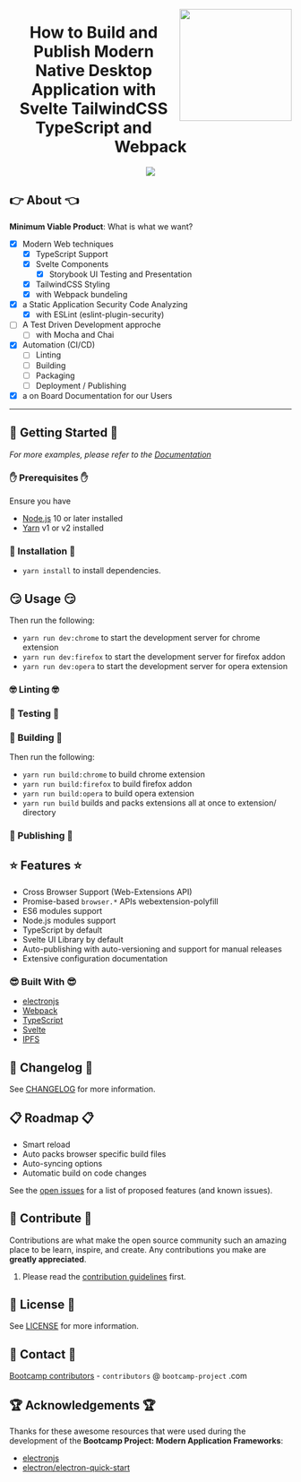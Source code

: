 <a href="https://bootcamp-project.com/" target="_blank"><img src="https://bootcamp-project.com/images/logo.png" align="right" height="200" /></a>

<h1 align="center">How to Build and Publish Modern Native Desktop Application with Svelte TailwindCSS TypeScript and Webpack</h1>

<div align="center"><img src="https://img.shields.io/badge/Bootcamp-Project-blue?style=for-the-badge" /></div>

## 👉 About 👈

**Minimum Viable Product**: What is what we want?

- [X] Modern Web techniques
  - [X] TypeScript Support
  - [X] Svelte Components
    - [X] Storybook UI Testing and Presentation
  - [X] TailwindCSS Styling
  - [X] with Webpack bundeling
- [X] a Static Application Security Code Analyzing
  - [X] with ESLint (eslint-plugin-security)
- [ ] A Test Driven Development approche
  - [ ] with Mocha and Chai
- [X] Automation (CI/CD)
  - [ ] Linting
  - [ ] Building
  - [ ] Packaging
  - [ ] Deployment / Publishing
- [X] a on Board Documentation for our Users

---

## 🚀 Getting Started 🚀

_For more examples, please refer to the [Documentation](https://frameworks.bootcamp-project.com)_

### ✋ Prerequisites ✋

Ensure you have

- [Node.js](https://nodejs.org) 10 or later installed
- [Yarn](https://yarnpkg.com) v1 or v2 installed

### 💪 Installation 💪

- `yarn install` to install dependencies.

## 😏 Usage 😏

Then run the following:

- `yarn run dev:chrome` to start the development server for chrome extension
- `yarn run dev:firefox` to start the development server for firefox addon
- `yarn run dev:opera` to start the development server for opera extension

### 🤓 Linting 🤓

### 🧐 Testing 🧐

### 🤩 Building 🤩

Then run the following:

- `yarn run build:chrome` to build chrome extension
- `yarn run build:firefox` to build firefox addon
- `yarn run build:opera` to build opera extension
- `yarn run build` builds and packs extensions all at once to extension/ directory

### 🥳 Publishing 🥳

## ⭐️ Features ⭐️

- Cross Browser Support (Web-Extensions API)
- Promise-based `browser.*` APIs webextension-polyfill
- ES6 modules support
- Node.js modules support
- TypeScript by default
- Svelte UI Library by default
- Auto-publishing with auto-versioning and support for manual releases
- Extensive configuration documentation

### 😎 Built With 😎

- [electronjs](https://www.electronjs.org/)
- [Webpack](https://webpack.js.org/)
- [TypeScript](https://www.typescriptlang.org/)
- [Svelte](https://svelte.dev/)
- [IPFS](https://ipfs.io/)

## 📑 Changelog 📑

See [CHANGELOG](CHANGELOG) for more information.

## 📋 Roadmap 📋

- Smart reload
- Auto packs browser specific build files
- Auto-syncing options
- Automatic build on code changes

See the [open issues](https://gitlab.com/groups/the-bootcamp-project/frameworks/-/issues) for a list of proposed features (and known issues).

## 🤝 Contribute 🤝

Contributions are what make the open source community such an amazing place to be learn, inspire, and create. Any contributions you make are **greatly appreciated**.

1. Please read the [contribution guidelines](docs/_media/code_of_conduct.md) first.

## 📜 License 📜

See [LICENSE](https://frameworks.bootcamp-project.com/#/LICENSE) for more information.

## 💌 Contact 💌

[Bootcamp contributors](https://bootcamp-project.com/) - `contributors` @ `bootcamp-project` .com

## 🏆 Acknowledgements 🏆

Thanks for these awesome resources that were used during the development of the **Bootcamp Project: Modern Application Frameworks**:

- [electronjs](https://www.electronjs.org/)
- [electron/electron-quick-start](https://www.electronjs.org/docs/latest/tutorial/quick-start)
